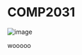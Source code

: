 # COMP2031
![image](https://user-images.githubusercontent.com/94602309/234732478-0e287742-7176-4bd7-b607-e825ac7fe565.png)

wooooo
